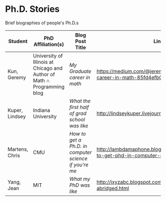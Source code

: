# Ph.D. Stories
Brief biographies of people's Ph.D.s

|Student|PhD Affiliation(s)|Blog Post Title|Link|
|---|---|---|---|
|Kun, Geremy | University of Illinois at Chicago and Author of Math ∩ Programming blog | *My Graduate career in math* |  https://medium.com/@jeremyjkun/my-graduate-career-in-math-85fd4efb0fa9#.gatg6kimv |
|Kuper, Lindsey | Indiana University | *What the first half of grad school was like* | http://lindseykuper.livejournal.com/383642.html|
| Martens, Chris | CMU | *How to get a Ph.D. in computer science if you're me* | http://lambdamaphone.blogspot.com/2015/11/how-to-get-phd-in-computer-science-if.html |
| Yang, Jean | MIT | *What my PhD was like* | http://jxyzabc.blogspot.com/2016/02/my-phd-abridged.html |
